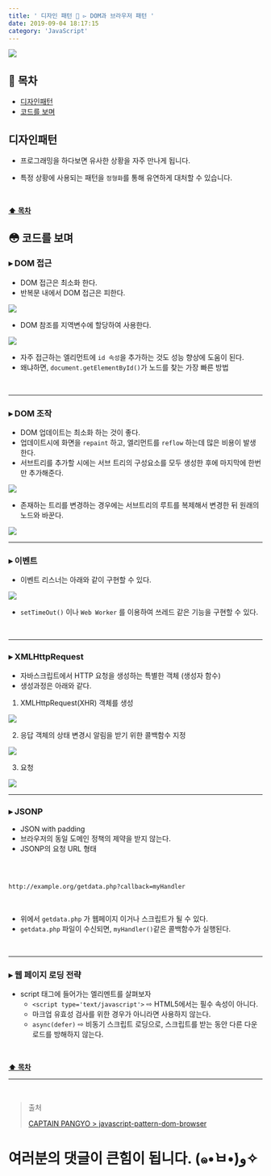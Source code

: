 ```yaml
---
title: ' 디자인 패턴 💠 ▻ DOM과 브라우저 패턴 '
date: 2019-09-04 18:17:15
category: 'JavaScript'
---
```


![](./images/design-pattern/logo.jpg)

## **💎 목차**

- [디자인패턴](#-디자인패턴)
- [코드를 보며](#-코드를-보며)

## **디자인패턴**

- 프로그래밍을 하다보면 유사한 상황을 자주 만나게 됩니다.

- 특정 상황에 사용되는 패턴을 `정형화`를 통해 유연하게 대처할 수 있습니다.

<br />

**[⬆ 목차](#-목차)**

## **😳 코드를 보며**

### ▸ DOM 접근

- DOM 접근은 최소화 한다.
- 반복문 내에서 DOM 접근은 피한다.

![](./images/design-pattern/3/1.png)
<br />

- DOM 참조를 지역변수에 할당하여 사용한다.

![](./images/design-pattern/3/2.png)
<br />

- 자주 접근하는 엘리먼트에 `id 속성`을 추가하는 것도 성능 향상에 도움이 된다.
- 왜냐하면, `document.getElementById()`가 노드를 찾는 가장 빠른 방법

<br />

---

### ▸ DOM 조작

- DOM 업데이트는 최소화 하는 것이 좋다.
- 업데이트시에 화면을 `repaint` 하고, 엘리먼트를 `reflow` 하는데 많은 비용이 발생한다.
- 서브트리를 추가할 시에는 서브 트리의 구성요소를 모두 생성한 후에 마지막에 한번만 추가해준다.

![](./images/design-pattern/3/3.png)
<br />

- 존재하는 트리를 변경하는 경우에는 서브트리의 루트를 복제해서 변경한 뒤 원래의 노드와 바꾼다.

![](./images/design-pattern/3/4.png)
<br />

---

### ▸ 이벤트

- 이벤트 리스너는 아래와 같이 구현할 수 있다.

![](./images/design-pattern/3/5.png)
<br />

- `setTimeOut()` 이나 `Web Worker` 를 이용하여 쓰레드 같은 기능을 구현할 수 있다.

<br />

---

### ▸ XMLHttpRequest

- 자바스크립트에서 HTTP 요청을 생성하는 특별한 객체 (생성자 함수)
- 생성과정은 아래와 같다.

1. XMLHttpRequest(XHR) 객체를 생성

![](./images/design-pattern/3/6.png)
<br />

2. 응답 객체의 상태 변경시 알림을 받기 위한 콜백함수 지정

![](./images/design-pattern/3/7.png)
<br />

3. 요청

![](./images/design-pattern/3/8.png)
<br />

---

### ▸ JSONP

- JSON with padding
- 브라우저의 동일 도메인 정책의 제약을 받지 않는다.
- JSONP의 요청 URL 형태

<br />

```sh

http://example.org/getdata.php?callback=myHandler

```

<br />

- 위에서 `getdata.php` 가 웹페이지 이거나 스크립트가 될 수 있다.
- `getdata.php` 파일이 수신되면, `myHandler()`같은 콜백함수가 실행된다.

<br />

---

### ▸ 웹 페이지 로딩 전략

- script 태그에 들어가는 엘리멘트를 살펴보자
  - `<script type='text/javascript'>` ⇨ HTML5에서는 필수 속성이 아니다.
  - 마크업 유효성 검사를 위한 경우가 아니라면 사용하지 않는다.
  - `async(defer)` ⇨ 비동기 스크립트 로딩으로, 스크립트를 받는 동안 다른 다운로드를 방해하지 않는다.

<br />

**[⬆ 목차](#-목차)**

---

<br />

> 출처
>
> <a href="https://joshua1988.github.io/web-development/javascript/javascript-pattern-dom-browser/" target="_blank">CAPTAIN PANGYO > javascript-pattern-dom-browser</a>

# 여러분의 댓글이 큰힘이 됩니다. (๑•̀ㅂ•́)و✧
